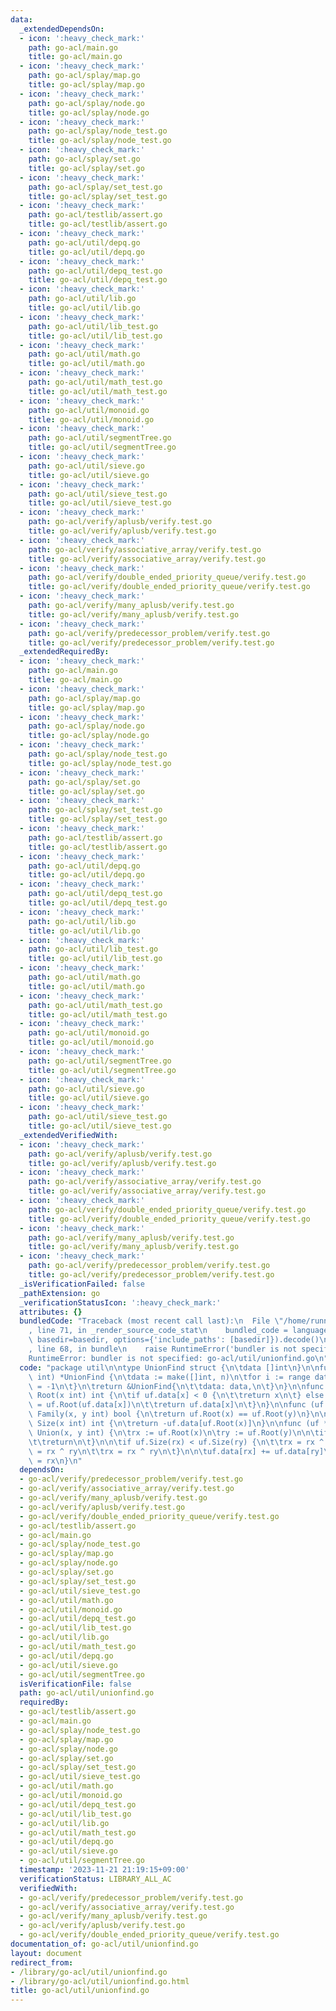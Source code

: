 ```yaml
---
data:
  _extendedDependsOn:
  - icon: ':heavy_check_mark:'
    path: go-acl/main.go
    title: go-acl/main.go
  - icon: ':heavy_check_mark:'
    path: go-acl/splay/map.go
    title: go-acl/splay/map.go
  - icon: ':heavy_check_mark:'
    path: go-acl/splay/node.go
    title: go-acl/splay/node.go
  - icon: ':heavy_check_mark:'
    path: go-acl/splay/node_test.go
    title: go-acl/splay/node_test.go
  - icon: ':heavy_check_mark:'
    path: go-acl/splay/set.go
    title: go-acl/splay/set.go
  - icon: ':heavy_check_mark:'
    path: go-acl/splay/set_test.go
    title: go-acl/splay/set_test.go
  - icon: ':heavy_check_mark:'
    path: go-acl/testlib/assert.go
    title: go-acl/testlib/assert.go
  - icon: ':heavy_check_mark:'
    path: go-acl/util/depq.go
    title: go-acl/util/depq.go
  - icon: ':heavy_check_mark:'
    path: go-acl/util/depq_test.go
    title: go-acl/util/depq_test.go
  - icon: ':heavy_check_mark:'
    path: go-acl/util/lib.go
    title: go-acl/util/lib.go
  - icon: ':heavy_check_mark:'
    path: go-acl/util/lib_test.go
    title: go-acl/util/lib_test.go
  - icon: ':heavy_check_mark:'
    path: go-acl/util/math.go
    title: go-acl/util/math.go
  - icon: ':heavy_check_mark:'
    path: go-acl/util/math_test.go
    title: go-acl/util/math_test.go
  - icon: ':heavy_check_mark:'
    path: go-acl/util/monoid.go
    title: go-acl/util/monoid.go
  - icon: ':heavy_check_mark:'
    path: go-acl/util/segmentTree.go
    title: go-acl/util/segmentTree.go
  - icon: ':heavy_check_mark:'
    path: go-acl/util/sieve.go
    title: go-acl/util/sieve.go
  - icon: ':heavy_check_mark:'
    path: go-acl/util/sieve_test.go
    title: go-acl/util/sieve_test.go
  - icon: ':heavy_check_mark:'
    path: go-acl/verify/aplusb/verify.test.go
    title: go-acl/verify/aplusb/verify.test.go
  - icon: ':heavy_check_mark:'
    path: go-acl/verify/associative_array/verify.test.go
    title: go-acl/verify/associative_array/verify.test.go
  - icon: ':heavy_check_mark:'
    path: go-acl/verify/double_ended_priority_queue/verify.test.go
    title: go-acl/verify/double_ended_priority_queue/verify.test.go
  - icon: ':heavy_check_mark:'
    path: go-acl/verify/many_aplusb/verify.test.go
    title: go-acl/verify/many_aplusb/verify.test.go
  - icon: ':heavy_check_mark:'
    path: go-acl/verify/predecessor_problem/verify.test.go
    title: go-acl/verify/predecessor_problem/verify.test.go
  _extendedRequiredBy:
  - icon: ':heavy_check_mark:'
    path: go-acl/main.go
    title: go-acl/main.go
  - icon: ':heavy_check_mark:'
    path: go-acl/splay/map.go
    title: go-acl/splay/map.go
  - icon: ':heavy_check_mark:'
    path: go-acl/splay/node.go
    title: go-acl/splay/node.go
  - icon: ':heavy_check_mark:'
    path: go-acl/splay/node_test.go
    title: go-acl/splay/node_test.go
  - icon: ':heavy_check_mark:'
    path: go-acl/splay/set.go
    title: go-acl/splay/set.go
  - icon: ':heavy_check_mark:'
    path: go-acl/splay/set_test.go
    title: go-acl/splay/set_test.go
  - icon: ':heavy_check_mark:'
    path: go-acl/testlib/assert.go
    title: go-acl/testlib/assert.go
  - icon: ':heavy_check_mark:'
    path: go-acl/util/depq.go
    title: go-acl/util/depq.go
  - icon: ':heavy_check_mark:'
    path: go-acl/util/depq_test.go
    title: go-acl/util/depq_test.go
  - icon: ':heavy_check_mark:'
    path: go-acl/util/lib.go
    title: go-acl/util/lib.go
  - icon: ':heavy_check_mark:'
    path: go-acl/util/lib_test.go
    title: go-acl/util/lib_test.go
  - icon: ':heavy_check_mark:'
    path: go-acl/util/math.go
    title: go-acl/util/math.go
  - icon: ':heavy_check_mark:'
    path: go-acl/util/math_test.go
    title: go-acl/util/math_test.go
  - icon: ':heavy_check_mark:'
    path: go-acl/util/monoid.go
    title: go-acl/util/monoid.go
  - icon: ':heavy_check_mark:'
    path: go-acl/util/segmentTree.go
    title: go-acl/util/segmentTree.go
  - icon: ':heavy_check_mark:'
    path: go-acl/util/sieve.go
    title: go-acl/util/sieve.go
  - icon: ':heavy_check_mark:'
    path: go-acl/util/sieve_test.go
    title: go-acl/util/sieve_test.go
  _extendedVerifiedWith:
  - icon: ':heavy_check_mark:'
    path: go-acl/verify/aplusb/verify.test.go
    title: go-acl/verify/aplusb/verify.test.go
  - icon: ':heavy_check_mark:'
    path: go-acl/verify/associative_array/verify.test.go
    title: go-acl/verify/associative_array/verify.test.go
  - icon: ':heavy_check_mark:'
    path: go-acl/verify/double_ended_priority_queue/verify.test.go
    title: go-acl/verify/double_ended_priority_queue/verify.test.go
  - icon: ':heavy_check_mark:'
    path: go-acl/verify/many_aplusb/verify.test.go
    title: go-acl/verify/many_aplusb/verify.test.go
  - icon: ':heavy_check_mark:'
    path: go-acl/verify/predecessor_problem/verify.test.go
    title: go-acl/verify/predecessor_problem/verify.test.go
  _isVerificationFailed: false
  _pathExtension: go
  _verificationStatusIcon: ':heavy_check_mark:'
  attributes: {}
  bundledCode: "Traceback (most recent call last):\n  File \"/home/runner/.local/lib/python3.10/site-packages/onlinejudge_verify/documentation/build.py\"\
    , line 71, in _render_source_code_stat\n    bundled_code = language.bundle(stat.path,\
    \ basedir=basedir, options={'include_paths': [basedir]}).decode()\n  File \"/home/runner/.local/lib/python3.10/site-packages/onlinejudge_verify/languages/user_defined.py\"\
    , line 68, in bundle\n    raise RuntimeError('bundler is not specified: {}'.format(str(path)))\n\
    RuntimeError: bundler is not specified: go-acl/util/unionfind.go\n"
  code: "package util\n\ntype UnionFind struct {\n\tdata []int\n}\n\nfunc NewUnionFind(n\
    \ int) *UnionFind {\n\tdata := make([]int, n)\n\tfor i := range data {\n\t\tdata[i]\
    \ = -1\n\t}\n\treturn &UnionFind{\n\t\tdata: data,\n\t}\n}\n\nfunc (uf *UnionFind)\
    \ Root(x int) int {\n\tif uf.data[x] < 0 {\n\t\treturn x\n\t} else {\n\t\tuf.data[x]\
    \ = uf.Root(uf.data[x])\n\t\treturn uf.data[x]\n\t}\n}\n\nfunc (uf *UnionFind)\
    \ Family(x, y int) bool {\n\treturn uf.Root(x) == uf.Root(y)\n}\n\nfunc (uf *UnionFind)\
    \ Size(x int) int {\n\treturn -uf.data[uf.Root(x)]\n}\n\nfunc (uf *UnionFind)\
    \ Union(x, y int) {\n\trx := uf.Root(x)\n\try := uf.Root(y)\n\n\tif rx == ry {\n\
    \t\treturn\n\t}\n\n\tif uf.Size(rx) < uf.Size(ry) {\n\t\trx = rx ^ ry\n\t\try\
    \ = rx ^ ry\n\t\trx = rx ^ ry\n\t}\n\n\tuf.data[rx] += uf.data[ry]\n\tuf.data[ry]\
    \ = rx\n}\n"
  dependsOn:
  - go-acl/verify/predecessor_problem/verify.test.go
  - go-acl/verify/associative_array/verify.test.go
  - go-acl/verify/many_aplusb/verify.test.go
  - go-acl/verify/aplusb/verify.test.go
  - go-acl/verify/double_ended_priority_queue/verify.test.go
  - go-acl/testlib/assert.go
  - go-acl/main.go
  - go-acl/splay/node_test.go
  - go-acl/splay/map.go
  - go-acl/splay/node.go
  - go-acl/splay/set.go
  - go-acl/splay/set_test.go
  - go-acl/util/sieve_test.go
  - go-acl/util/math.go
  - go-acl/util/monoid.go
  - go-acl/util/depq_test.go
  - go-acl/util/lib_test.go
  - go-acl/util/lib.go
  - go-acl/util/math_test.go
  - go-acl/util/depq.go
  - go-acl/util/sieve.go
  - go-acl/util/segmentTree.go
  isVerificationFile: false
  path: go-acl/util/unionfind.go
  requiredBy:
  - go-acl/testlib/assert.go
  - go-acl/main.go
  - go-acl/splay/node_test.go
  - go-acl/splay/map.go
  - go-acl/splay/node.go
  - go-acl/splay/set.go
  - go-acl/splay/set_test.go
  - go-acl/util/sieve_test.go
  - go-acl/util/math.go
  - go-acl/util/monoid.go
  - go-acl/util/depq_test.go
  - go-acl/util/lib_test.go
  - go-acl/util/lib.go
  - go-acl/util/math_test.go
  - go-acl/util/depq.go
  - go-acl/util/sieve.go
  - go-acl/util/segmentTree.go
  timestamp: '2023-11-21 21:19:15+09:00'
  verificationStatus: LIBRARY_ALL_AC
  verifiedWith:
  - go-acl/verify/predecessor_problem/verify.test.go
  - go-acl/verify/associative_array/verify.test.go
  - go-acl/verify/many_aplusb/verify.test.go
  - go-acl/verify/aplusb/verify.test.go
  - go-acl/verify/double_ended_priority_queue/verify.test.go
documentation_of: go-acl/util/unionfind.go
layout: document
redirect_from:
- /library/go-acl/util/unionfind.go
- /library/go-acl/util/unionfind.go.html
title: go-acl/util/unionfind.go
---
```

